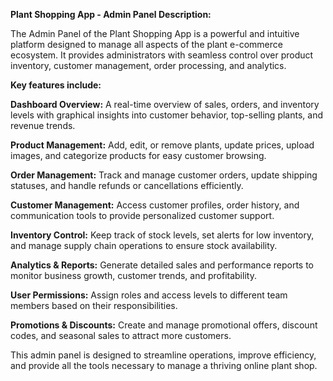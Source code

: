 **Plant Shopping App - Admin Panel Description:**

The Admin Panel of the Plant Shopping App is a powerful and intuitive platform designed to manage all aspects of the plant e-commerce ecosystem. It provides administrators with seamless control over product inventory, customer management, order processing, and analytics. 

**Key features include:**

**Dashboard Overview:** A real-time overview of sales, orders, and inventory levels with graphical insights into customer behavior, top-selling plants, and revenue trends.

**Product Management:** Add, edit, or remove plants, update prices, upload images, and categorize products for easy customer browsing.

**Order Management:** Track and manage customer orders, update shipping statuses, and handle refunds or cancellations efficiently.

**Customer Management:** Access customer profiles, order history, and communication tools to provide personalized customer support.

**Inventory Control:** Keep track of stock levels, set alerts for low inventory, and manage supply chain operations to ensure stock availability.

**Analytics & Reports:** Generate detailed sales and performance reports to monitor business growth, customer trends, and profitability.

**User Permissions:** Assign roles and access levels to different team members based on their responsibilities.

**Promotions & Discounts:** Create and manage promotional offers, discount codes, and seasonal sales to attract more customers.

This admin panel is designed to streamline operations, improve efficiency, and provide all the tools necessary to manage a thriving online plant shop.
